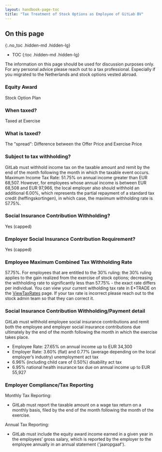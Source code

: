 ```yaml
---
layout: handbook-page-toc
title: "Tax Treatment of Stock Options as Employee of GitLab BV"
---
```


## On this page
{:.no_toc .hidden-md .hidden-lg}

- TOC
{:toc .hidden-md .hidden-lg}

The information on this page should be used for discussion purposes only. For any personal advice please reach out to a tax professional. Especially if you migrated to the Netherlands and stock options vested abroad.

### Equity Award
Stock Option Plan

### When taxed?
Taxed at Exercise

### What is taxed?
The "spread": Difference between the Offer Price and Exercise Price 

### Subject to tax withholding?
GitLab must withhold income tax on the taxable amount and remit by the end of the month following the month in which the taxable event occurs. Maximum Income Tax Rate: 51.75% on annual income greater than EUR 68,507. However, for employees whose annual income is between EUR 68,508 and EUR 97,966, the local employer also should withhold an additional 6.00%, which represents the partial repayment of a standard tax credit (heffingskortingen), in which case, the maximum withholding rate is 57.75%.

### Social Insurance Contribution Withholding?
Yes (capped)

### Employer Social Insurance Contribution Requirement?
Yes (capped)

### Employee Maximum Combined Tax Withholding Rate
57.75%. For employees that are entitled to the 30% ruling: the 30% ruling applies to the gain realized from the exercise of stock options; decreasing the withholding rate to significantly less than 57.75% - the exact rate differs per individual. You can view your current witholding tax rate in E*TRADE on the [ViewTaxRates](https://us.etrade.com/e/t/stockplan/ViewTaxRates) page. If your tax rate is incorrect please reach out to the stock admin team so that they can correct it.

### Social Insurance Contribution Withholding/Payment detail
GitLab must withhold employee social insurance contributions and remit both the employee and employer social insurance contributions due ultimately by the end of the month following the month in which the exercise takes place.

- Employee Rate: 27.65% on annual income up to EUR 34,300
- Employer Rate: 3.60% (flat) and 0.77% (average depending on the local employer’s industry) unemployment act tax
- 6.96% (including child care of 0.50%) disability act tax
- 6.95% national health insurance tax due on annual income up to EUR 55,927

### Employer Compliance/Tax Reporting
Monthly Tax Reporting:
- GitLab must report the taxable amount on a wage tax return on a monthly basis, filed by the end of the month following the month of the exercise.

Annual Tax Reporting:
- GitLab must include the equity award income earned in a given year in the employees’ gross salary, which is reported by the employer to the employee annually in an annual statement ('jaaropgaaf').
